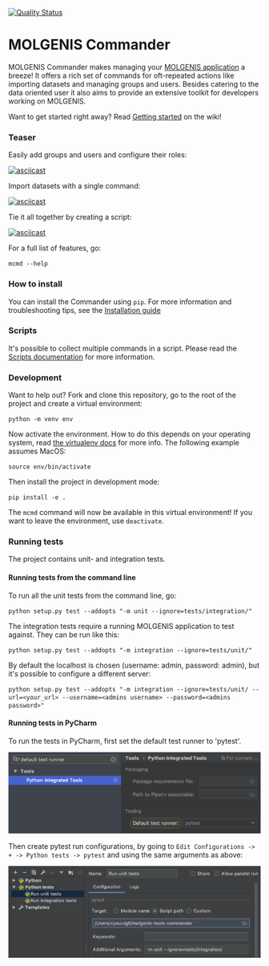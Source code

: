 [![Quality Status](https://sonarcloud.io/api/project_badges/measure?project=org.molgenis%3Acommander&metric=alert_status)](https://sonarcloud.io/dashboard?id=org.molgenis%3Acommander)

# MOLGENIS Commander

MOLGENIS Commander makes managing your [MOLGENIS application](https://molgenis.github.io//) a breeze! It offers a rich set of commands for oft-repeated actions
like importing datasets and managing groups and users. Besides catering to the data oriented user it also aims to provide 
an extensive toolkit for developers working on MOLGENIS.

Want to get started right away? Read [Getting started](https://github.com/molgenis/molgenis-tools-commander/wiki/Getting-started) 
on the wiki!

### Teaser

Easily add groups and users and configure their roles:

[![asciicast](https://asciinema.org/a/297760.svg)](https://asciinema.org/a/297760)

Import datasets with a single command:

[![asciicast](https://asciinema.org/a/297766.svg)](https://asciinema.org/a/297766)

Tie it all together by creating a script:

[![asciicast](https://asciinema.org/a/297763.svg)](https://asciinema.org/a/297763)

For a full list of features, go:

```
mcmd --help
```

### How to install
You can install the Commander using `pip`. For more information and troubleshooting tips, see the [Installation guide](https://github.com/molgenis/molgenis-tools-commander/wiki/Installation-guide)


### Scripts

It's possible to collect multiple commands in a script. Please read the [Scripts documentation](https://github.com/molgenis/molgenis-tools-commander/wiki/Scripts) for more information.


### Development
Want to help out? Fork and clone this repository, go to the root of the project and create a virtual environment:

```
python -m venv env
```

Now activate the environment. How to do this depends on your operating system, read 
[the virtualenv docs](https://virtualenv.pypa.io/en/latest/userguide) for more info. 
The following example assumes MacOS:


```
source env/bin/activate
```

Then install the project in development mode:
```
pip install -e .
```

The `mcmd` command will now be available in this virtual environment! If you want to
leave the environment, use `deactivate`.

### Running tests
The project contains unit- and integration tests. 

#### Running tests from the command line
To run all the unit tests from the command line, go:

```
python setup.py test --addopts "-m unit --ignore=tests/integration/" 
```

The integration tests require a running MOLGENIS application to test against. They can be run like this:
 
```
python setup.py test --addopts "-m integration --ignore=tests/unit/"
```
 
By default the localhost is chosen (username: admin, password: admin), but it's possible to configure a different server:

```
python setup.py test --addopts "-m integration --ignore=tests/unit/ --url=<your_url> --username=<admins username> --password=<admins password>" 
```

#### Running tests in PyCharm
To run the tests in PyCharm, first set the default test runner to 'pytest'. 

![Configure default test runner](docs/default_test_runner.png)

Then create pytest run configurations, by going to `Edit Configurations -> + -> Python tests -> pytest` and using
the same arguments as above:

![Setting up run configuration](docs/run_configuration.png)


